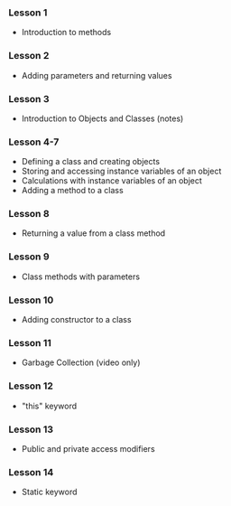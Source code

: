 ### Lesson 1
- Introduction to methods

### Lesson 2
- Adding parameters and returning values

### Lesson 3
- Introduction to Objects and Classes (notes)
 
### Lesson 4-7
- Defining a class and creating objects
- Storing and accessing instance variables of an object
- Calculations with instance variables of an object
- Adding a method to a class
  
### Lesson 8
- Returning a value from a class method
  
### Lesson 9
- Class methods with parameters

### Lesson 10
- Adding constructor to a class

### Lesson 11
- Garbage Collection (video only)

### Lesson 12
- "this" keyword

### Lesson 13
- Public and private access modifiers

### Lesson 14
- Static keyword